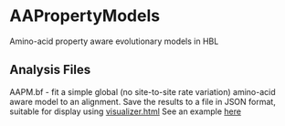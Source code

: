 AAPropertyModels
================

Amino-acid property aware evolutionary models in HBL

Analysis Files
-------------

AAPM.bf - fit a simple global (no site-to-site rate variation) amino-acid aware model to an alignment. 
Save the results to a file in JSON format, suitable for display using [visualizer.html](AAPropertyModels/blob/master/visualizer.html)
See an example [here](AAPropertyModels/blob/master/results/bglobin_aapm.json)

